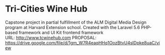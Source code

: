 # Tri-Cities Wine Hub
Capstone project in partial fulfillment of the ALM Digital Media Design program at Harvard Extension school. Created with the Laravel 5.6 PHP-based framework and UI Kit frontend framework    
URL: http://www.tcwinehub.com 
PROPOSAL: https://drive.google.com/file/d/1gm_W7R4eaqHHq1OozBtvU4sIDpke8uaC/view


